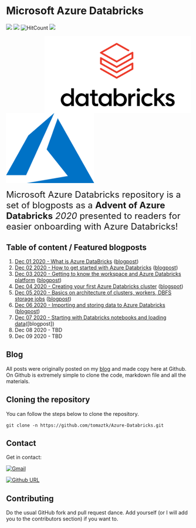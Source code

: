 <!-- README.md was wriiten in beautiful MacDown  -->
# Microsoft Azure Databricks

<!-- badges: start -->
![](http://img.shields.io/badge/Azure-Databricks-red.svg) ![](http://img.shields.io/badge/Microsoft-Azure-blue.svg) 
![HitCount](http://hits.dwyl.com/tomaztk/Azure-Databricks.svg) 
![](https://img.shields.io/github/forks/tomaztk/azure-databricks?style=social)
<!-- badges: end -->


<img src="images/logo-databricks.png" align="right" width="400" />
<img src="images/logo-azure.svg"  width="240" />



<span style="font-size: x-large; font-weight: normal;">Microsoft Azure Databricks repository is 
a set of blogposts as a **Advent of Azure Databricks** _2020_ presented to readers for easier onboarding with Azure Databricks! </span>


## Table of content / Featured blogposts 

1. [Dec 01 2020 - What is Azure DataBricks](https://github.com/tomaztk/Azure-Databricks/blob/main/Dec%2001%202020%20-%20What%20is%20Azure%20DataBricks.md) ([blogpost](https://tomaztsql.wordpress.com/2020/12/01/advent-of-2020-day-1-what-is-azure-databricks/))
2. [Dec 02 2020 - How to get started with Azure Databricks](https://github.com/tomaztk/Azure-Databricks/blob/main/%20Dec%2002%202020%20-%20How%20to%20get%20started%20with%20Azure%20Databricks.md) ([blogpost](https://tomaztsql.wordpress.com/2020/12/02/advent-of-2020-day-2-how-to-get-started-with-azure-databricks/))
3. [Dec 03 2020 - Getting to know the workspace and Azure Databricks platform](https://github.com/tomaztk/Azure-Databricks/blob/main/%20Dec%2003%202020%20-%20Getting%20to%20know%20the%20workspace%20and%20Azure%20Databricks%20platform.md) ([blogpost](https://tomaztsql.wordpress.com/2020/12/03/advent-of-2020-day-3-getting-to-know-the-workspace-and-azure-databricks-platform/))
4. [Dec 04 2020 - Creating your first Azure Databricks cluster](https://github.com/tomaztk/Azure-Databricks/blob/main/Dec%2004%202020%20-%20Creating%20your%20first%20Azure%20Databricks%20cluster.md) ([blogspot](https://tomaztsql.wordpress.com/2020/12/04/advent-of-2020-day-4-creating-your-first-azure-databricks-cluster/))
5. [Dec 05 2020 - Basics on architecture of clusters, workers, DBFS storage jobs](https://github.com/tomaztk/Azure-Databricks/blob/main/Dec%2005%202020%20-%20Understanding%20Azure%20Databricks%20cluster%20architecture%2C%20workers%2C%20drivers%20and%20jobs.md) ([blogpost](https://tomaztsql.wordpress.com/2020/12/05/advent-of-2020-day-5-understanding-azure-databricks-cluster-architecture-workers-drivers-and-jobs/))
6. [Dec 06 2020 -  Importing and storing data to Azure Databricks](https://github.com/tomaztk/Azure-Databricks/blob/main/Dec%2006%202020%20-%20Importing%20and%20storing%20data%20to%20Azure%20Databricks.md) ([blogpost](https://tomaztsql.wordpress.com/2020/12/06/advent-of-2020-day-6-importing-and-storing-data-to-azure-databricks/))
7. [Dec 07 2020 - Starting with Databricks notebooks and loading data](https://github.com/tomaztk/Azure-Databricks/blob/main/Dec%2007%202020%20-%20Starting%20with%20Databricks%20notebooks%20and%20loading%20data%20to%20DBFS.md)([blogpost])
8. Dec 08 2020 - TBD
9. Dec 09 2020 - TBD


## Blog

All posts were originally posted on my [blog](https://tomaztsql.wordpress.com) and made copy here at Github. On Github is extremely simple to clone the code, markdown file and all the materials.

## Cloning the repository
You can follow the steps below to clone the repository.

```
git clone -n https://github.com/tomaztk/Azure-Databricks.git
```


## Contact
Get in contact:


 [![Gmail](https://img.shields.io/badge/Gmail-D14836?style=for-the-badge&logo=gmail&logoColor=white&)](mailto:tomaztsql@gmail.com?subject=[GithubRepo]%20AzureDatabricks)
 
 [![Github URL](https://img.shields.io/twitter/url/https/twitter.com/tomaz_tsql.svg?style=social&label=Follow%20%40tomaz_tsql)](https://github.com/tomaztk)

<!--
<a class="github-button" href="https://github.com/tomaztk" data-show-count="true" aria-label="Follow @tomaztk on GitHub">Follow @tomaztk</a>
<script async defer src="https://buttons.github.io/buttons.js"></script>  -->


## Contributing
Do the usual GitHub fork and pull request dance. Add yourself (or I will add you to the contributors section) if you want to.



